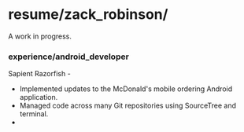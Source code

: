 # resume/zack_robinson/

A work in progress.

### experience/android_developer
Sapient Razorfish - 
* Implemented updates to the McDonald's mobile ordering Android application.
* Managed code across many Git repositories using SourceTree and terminal.
* 


